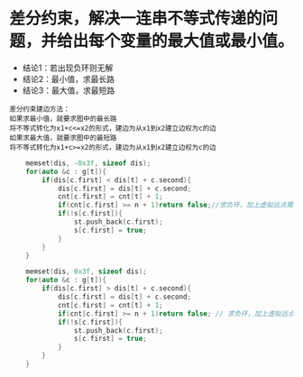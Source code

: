 <!--
 * @Author: zzzzztw
 * @Date: 2023-10-25 20:50:57
 * @LastEditors: Do not edit
 * @LastEditTime: 2023-10-26 12:21:45
 * @FilePath: /myLearning/算法/acwing/spfa差分约束.md
-->
# 差分约束，解决一连串不等式传递的问题，并给出每个变量的最大值或最小值。
* 结论1：若出现负环则无解
* 结论2：最小值，求最长路
* 结论3：最大值，求最短路 
```
差分约束建边方法：
如果求最小值，就要求图中的最长路  
将不等式转化为x1+c<=x2的形式，建边为从x1到x2建立边权为c的边  
如果求最大值，就要求图中的最短路  
将不等式转化为x1+c>=x2的形式，建边为从x1到x2建立边权为c的边  
```  


```cpp
    memset(dis, -0x3f, sizeof dis);
    for(auto &c : g[t]){
        if(dis[c.first] < dis[t] + c.second){
            dis[c.first] = dis[t] + c.second;
            cnt[c.first] = cnt[t] + 1;
            if(cnt[c.first] >= n + 1)return false;//求负环，加上虚拟远点需要大于等于n + 1条边。
            if(!s[c.first]){
                st.push_back(c.first);
                s[c.first] = true;
            }
        }
    }
```

```cpp
    memset(dis, 0x3f, sizeof dis);
    for(auto &c : g[t]){
        if(dis[c.first] > dis[t] + c.second){
            dis[c.first] = dis[t] + c.second;
            cnt[c.first] = cnt[t] + 1;
            if(cnt[c.first] >= n + 1)return false; // 求负环，加上虚拟远点需要大于等于n + 1条边。
            if(!s[c.first]){
                st.push_back(c.first);
                s[c.first] = true;
            }
        }
    }

```